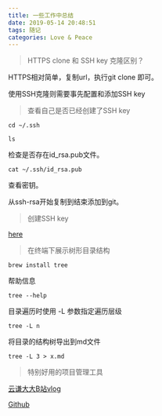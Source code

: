 ```yaml
---
title: 一些工作中总结
date: 2019-05-14 20:48:51
tags: 随记
categories: Love & Peace
---
```


> HTTPS clone 和 SSH key 克隆区别？

HTTPS相对简单，复制url，执行git clone 即可。

使用SSH克隆则需要事先配置和添加SSH key

> 查看自己是否已经创建了SSH key


```
cd ~/.ssh

ls
```
检查是否存在id_rsa.pub文件。


```
cat ~/.ssh/id_rsa.pub
```

查看密钥。

从ssh-rsa开始复制到结束添加到git。


> 创建SSH key

[here](https://help.github.com/en/articles/connecting-to-github-with-ssh)

> 在终端下展示树形目录结构


```
brew install tree
```

帮助信息


```
tree --help
```

目录遍历时使用 -L 参数指定遍历层级


```
tree -L n
```

将目录的结构树导出到md文件


```
tree -L 3 > x.md
```

> 特别好用的项目管理工具

[云谦大大B站vlog](https://www.bilibili.com/video/av37895256)

[Github](https://github.com/popomore/projj)





